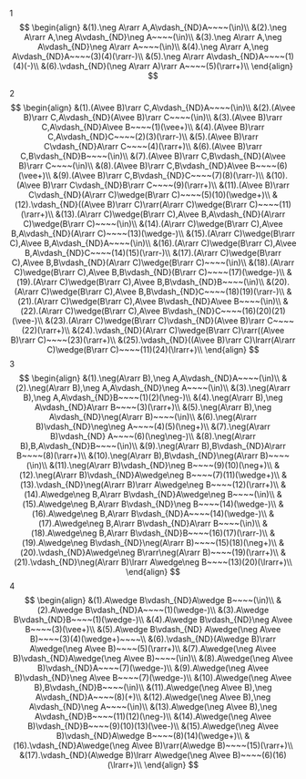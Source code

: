 1
$$
\begin{align}
&(1).\neg A\rarr A,A\vdash_{ND}A~~~~(\in)\\
&(2).\neg A\rarr A,\neg A\vdash_{ND}\neg A~~~~(\in)\\
&(3).\neg A\rarr A,\neg A\vdash_{ND}\neg A\rarr A~~~~(\in)\\
&(4).\neg A\rarr A,\neg A\vdash_{ND}A~~~~(3)(4)(\rarr-)\\
&(5).\neg A\rarr A\vdash_{ND}A~~~~(1)(4)(-)\\
&(6).\vdash_{ND}(\neg A\rarr A)\rarr A~~~~(5)(\rarr+)\\
\end{align}
$$



2
$$
\begin{align}
&(1).(A\vee B)\rarr C,A\vdash_{ND}A~~~~(\in)\\
&(2).(A\vee B)\rarr C,A\vdash_{ND}(A\vee B)\rarr C~~~~(\in)\\
&(3).(A\vee B)\rarr C,A\vdash_{ND}A\vee B~~~~(1)(\vee+)\\
&(4).(A\vee B)\rarr C,A\vdash_{ND}C~~~~(2)(3)(\rarr-)\\
&(5).(A\vee B)\rarr C\vdash_{ND}A\rarr C~~~~(4)(\rarr+)\\
&(6).(A\vee B)\rarr C,B\vdash_{ND}B~~~~(\in)\\
&(7).(A\vee B)\rarr C,B\vdash_{ND}(A\vee B)\rarr C~~~~(\in)\\
&(8).(A\vee B)\rarr C,B\vdash_{ND}A\vee B~~~~(6)(\vee+)\\
&(9).(A\vee B)\rarr C,B\vdash_{ND}C~~~~(7)(8)(\rarr-)\\
&(10).(A\vee B)\rarr C\vdash_{ND}B\rarr C~~~~(9)(\rarr+)\\
&(11).(A\vee B)\rarr C\vdash_{ND}(A\rarr C)\wedge(B\rarr C)~~~~(5)(10)(\wedge+)\\
&(12).\vdash_{ND}((A\vee B)\rarr C)\rarr(A\rarr C)\wedge(B\rarr C)~~~~(11)(\rarr+)\\
&(13).(A\rarr C)\wedge(B\rarr C),A\vee B,A\vdash_{ND}(A\rarr C)\wedge(B\rarr C)~~~~(\in)\\
&(14).(A\rarr C)\wedge(B\rarr C),A\vee B,A\vdash_{ND}(A\rarr C)~~~~(13)(\wedge-)\\
&(15).(A\rarr C)\wedge(B\rarr C),A\vee B,A\vdash_{ND}A~~~~(\in)\\
&(16).(A\rarr C)\wedge(B\rarr C),A\vee B,A\vdash_{ND}C~~~~(14)(15)(\rarr-)\\
&(17).(A\rarr C)\wedge(B\rarr C),A\vee B,B\vdash_{ND}(A\rarr C)\wedge(B\rarr C)~~~~(\in)\\
&(18).(A\rarr C)\wedge(B\rarr C),A\vee B,B\vdash_{ND}(B\rarr C)~~~~(17)(\wedge-)\\
&(19).(A\rarr C)\wedge(B\rarr C),A\vee B,B\vdash_{ND}B~~~~(\in)\\
&(20).(A\rarr C)\wedge(B\rarr C),A\vee B,B\vdash_{ND}C~~~~(18)(19)(\rarr-)\\
&(21).(A\rarr C)\wedge(B\rarr C),A\vee B\vdash_{ND}A\vee B~~~~(\in)\\
&(22).(A\rarr C)\wedge(B\rarr C),A\vee B\vdash_{ND}C~~~~(16)(20)(21)(\vee-)\\
&(23).(A\rarr C)\wedge(B\rarr C)\vdash_{ND}(A\vee B)\rarr C~~~~(22)(\rarr+)\\
&(24).\vdash_{ND}(A\rarr C)\wedge(B\rarr C)\rarr((A\vee B)\rarr C)~~~~(23)(\rarr+)\\
&(25).\vdash_{ND}((A\vee B)\rarr C)\lrarr(A\rarr C)\wedge(B\rarr C)~~~~(11)(24)(\lrarr+)\\
\end{align}
$$
3
$$
\begin{align}
&(1).\neg(A\rarr B),\neg A,A\vdash_{ND}A~~~~(\in)\\
&(2).\neg(A\rarr B),\neg A,A\vdash_{ND}\neg A~~~~(\in)\\
&(3).\neg(A\rarr B),\neg A,A\vdash_{ND}B~~~~(1)(2)(\neg-)\\
&(4).\neg(A\rarr B),\neg A\vdash_{ND}A\rarr B~~~~(3)(\rarr+)\\
&(5).\neg(A\rarr B),\neg A\vdash_{ND}\neg(A\rarr B)~~~~(\in)\\
&(6).\neg(A\rarr B)\vdash_{ND}\neg\neg A~~~~(4)(5)(\neg+)\\
&(7).\neg(A\rarr B)\vdash_{ND} A~~~~(6)(\neg\neg-)\\
&(8).\neg(A\rarr B),B,A\vdash_{ND}B~~~~(\in)\\
&(9).\neg(A\rarr B),B\vdash_{ND}A\rarr B~~~~(8)(\rarr+)\\
&(10).\neg(A\rarr B),B\vdash_{ND}\neg(A\rarr B)~~~~(\in)\\
&(11).\neg(A\rarr B)\vdash_{ND}\neg B~~~~(9)(10)(\neg+)\\
&(12).\neg(A\rarr B)\vdash_{ND}A\wedge\neg B~~~~(7)(11)(\wedge+)\\
&(13).\vdash_{ND}\neg(A\rarr B)\rarr A\wedge\neg B~~~~(12)(\rarr+)\\
&(14).A\wedge\neg B,A\rarr B\vdash_{ND}A\wedge\neg B~~~~(\in)\\
&(15).A\wedge\neg B,A\rarr B\vdash_{ND}\neg B~~~~(14)(\wedge-)\\
&(16).A\wedge\neg B,A\rarr B\vdash_{ND}A~~~~(14)(\wedge-)\\
&(17).A\wedge\neg B,A\rarr B\vdash_{ND}A\rarr B~~~~(\in)\\
&(18).A\wedge\neg B,A\rarr B\vdash_{ND}B~~~~(16)(17)(\rarr-)\\
&(19).A\wedge\neg B\vdash_{ND}\neg(A\rarr B)~~~~(15)(18)(\neg+)\\
&(20).\vdash_{ND}A\wedge\neg B\rarr\neg(A\rarr B)~~~~(19)(\rarr+)\\
&(21).\vdash_{ND}\neg(A\rarr B)\lrarr A\wedge\neg B~~~~(13)(20)(\lrarr+)\\
\end{align}
$$
4
$$
\begin{align}
&(1).A\wedge B\vdash_{ND}A\wedge B~~~~(\in)\\
&(2).A\wedge B\vdash_{ND}A~~~~(1)(\wedge-)\\
&(3).A\wedge B\vdash_{ND}B~~~~(1)(\wedge-)\\
&(4).A\wedge B\vdash_{ND}\neg A\vee B~~~~(3)(\vee+)\\
&(5).A\wedge B\vdash_{ND} A\wedge(\neg A\vee B)~~~~(3)(4)(\wedge+)~~~~\\
&(6).\vdash_{ND}(A\wedge B)\rarr A\wedge(\neg A\vee B)~~~~(5)(\rarr+)\\
&(7).A\wedge(\neg A\vee B)\vdash_{ND}A\wedge(\neg A\vee B)~~~~(\in)\\
&(8).A\wedge(\neg A\vee B)\vdash_{ND}A~~~~(7)(\wedge-)\\
&(9).A\wedge(\neg A\vee B)\vdash_{ND}\neg A\vee B~~~~(7)(\wedge-)\\
&(10).A\wedge(\neg A\vee B),B\vdash_{ND}B~~~~(\in)\\
&(11).A\wedge(\neg A\vee B),\neg A\vdash_{ND}A~~~~(8)(+)\\
&(12).A\wedge(\neg A\vee B),\neg A\vdash_{ND}\neg A~~~~(\in)\\
&(13).A\wedge(\neg A\vee B),\neg A\vdash_{ND}B~~~~(11)(12)(\neg-)\\
&(14).A\wedge(\neg A\vee B)\vdash_{ND}B~~~~(9)(10)(13)(\vee-)\\
&(15).A\wedge(\neg A\vee B)\vdash_{ND}A\wedge B~~~~(8)(14)(\wedge+)\\
&(16).\vdash_{ND}A\wedge(\neg A\vee B)\rarr(A\wedge B)~~~~(15)(\rarr+)\\
&(17).\vdash_{ND}(A\wedge B)\lrarr A\wedge(\neg A\vee B)~~~~(6)(16)(\lrarr+)\\
\end{align}
$$



